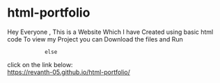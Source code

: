 # html-portfolio

Hey Everyone ,
This is a Website Which I have Created using basic html code To view my Project you can Download the files and Run

                else
click on the link below:                
https://revanth-05.github.io/html-portfolio/
